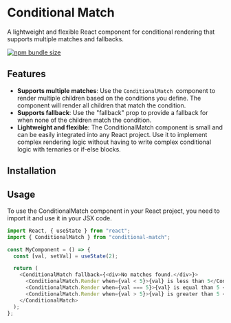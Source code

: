 # Conditional Match

A lightweight and flexible React component for conditional rendering that supports multiple matches and fallbacks.

[![npm bundle size](https://img.shields.io/bundlephobia/minzip/@hbkit/react-conditional-match)](https://bundlephobia.com/package/@hbkit/react-conditional-match)

## Features

- **Supports multiple matches**: Use the <code>ConditionalMatch </code>component to render multiple children based on the conditions you define. The component will render all children that match the condition.
- **Supports fallback**: Use the "fallback" prop to provide a fallback for when none of the children match the condition.
- **Lightweight and flexible**: The ConditionalMatch component is small and can be easily integrated into any React project. Use it to implement complex rendering logic without having to write complex conditional logic with ternaries or if-else blocks.

## Installation

## Usage

To use the ConditionalMatch component in your React project, you need to import it and use it in your JSX code.

```typescript
import React, { useState } from "react";
import { ConditionalMatch } from "conditional-match";

const MyComponent = () => {
  const [val, setVal] = useState(2);

  return (
    <ConditionalMatch fallback={<div>No matches found.</div>}>
      <ConditionalMatch.Render when={val < 5}>{val} is less than 5</ConditionalMatch.Render>
      <ConditionalMatch.Render when={val === 5}>{val} is equal than 5 </ConditionalMatch.Render>
      <ConditionalMatch.Render when={val > 5}>{val} is greater than 5 </ConditionalMatch.Render>
    </ConditionalMatch>
  );
};
```
